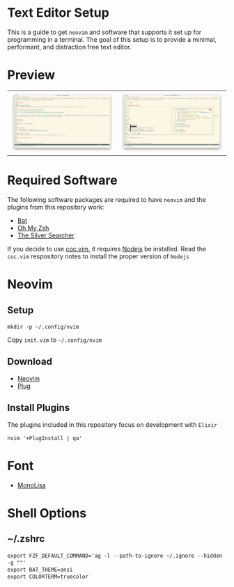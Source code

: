 # Text Editor Setup
This is a guide to get `neovim` and software that supports it set up for programming in a terminal. The goal of this setup is to provide a minimal, performant, and distraction free text editor. 

# Preview
<table>
<tr>
  <td><img src="Screenshots/editing.png"></td>
  <td><img src="Screenshots/files.png"></td>
</tr>
</table>

# Required Software
The following software packages are required to have `neovim` and the plugins from this repository work:

* [Bat](https://github.com/sharkdp/bat)
* [Oh My Zsh](https://ohmyz.sh/#install)
* [The Silver Searcher](https://github.com/ggreer/the_silver_searcher)

If you decide to use [coc.vim](https://github.com/neoclide/coc.nvim), it requires [Nodejs](https://nodejs.org/en/) be installed. Read the `coc.vim` respository notes to install the proper version of `Nodejs`

# Neovim
## Setup
```
mkdir -p ~/.config/nvim
```
Copy `init.vim` to `~/.config/nvim`

## Download
* [Neovim](https://neovim.io)
* [Plug](https://github.com/junegunn/vim-plug)

## Install Plugins
The plugins included in this repository focus on development with `Elixir`
```
nvim '+PlugInstall | qa'
```

# Font
* [MonoLisa](https://www.monolisa.dev)

# Shell Options
## ~/.zshrc
```
export FZF_DEFAULT_COMMAND='ag -l --path-to-ignore ~/.ignore --hidden -g ""'
export BAT_THEME=ansi
export COLORTERM=truecolor
```
